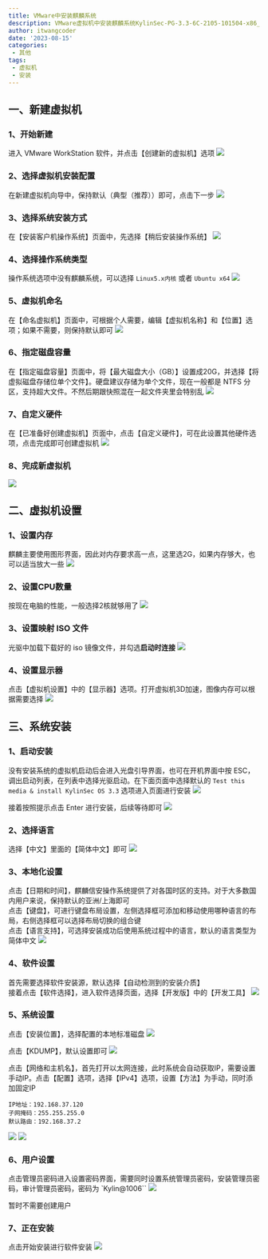 ```yaml
---
title: VMware中安装麒麟系统
description: VMware虚拟机中安装麒麟系统KylinSec-PG-3.3-6C-2105-101504-x86_64.iso
author: itwangcoder
date: '2023-08-15'
categories:
 - 其他
tags:
 - 虚拟机
 - 安装
---
```


## 一、新建虚拟机

### 1、开始新建

进入 VMware WorkStation 软件，并点击【创建新的虚拟机】选项
![](VMware虚拟机安装麒麟系统/新建虚拟机/新建虚拟机01进入软件.png)

### 2、选择虚拟机安装配置

在新建虚拟机向导中，保持默认（典型（推荐））即可，点击下一步
![](VMware虚拟机安装麒麟系统/新建虚拟机/新建虚拟机02创建虚拟机向导.png)

### 3、选择系统安装方式

在【安装客户机操作系统】页面中，先选择【稍后安装操作系统】
![](VMware虚拟机安装麒麟系统/新建虚拟机/新建虚拟机03稍后安装操作系统.png)

### 4、选择操作系统类型

操作系统选项中没有麒麟系统，可以选择 `Linux5.x内核` 或者 `Ubuntu x64`
![](VMware虚拟机安装麒麟系统/新建虚拟机/新建虚拟机04选择客户机操作系统.png)

### 5、虚拟机命名

在【命名虚拟机】页面中，可根据个人需要，编辑【虚拟机名称】和【位置】选项；如果不需要，则保持默认即可
![](VMware虚拟机安装麒麟系统/新建虚拟机/新建虚拟机05虚拟机命名.png)

### 6、指定磁盘容量

在【指定磁盘容量】页面中，将【最大磁盘大小（GB）】设置成20G，并选择【将虚拟磁盘存储位单个文件】。硬盘建议存储为单个文件，现在一般都是 NTFS 分区，支持超大文件。不然后期跟快照混在一起文件夹里会特别乱
![](VMware虚拟机安装麒麟系统/新建虚拟机/新建虚拟机06指定磁盘容量.png)

### 7、自定义硬件

在【已准备好创建虚拟机】页面中，点击【自定义硬件】，可在此设置其他硬件选项，点击完成即可创建虚拟机
![](VMware虚拟机安装麒麟系统/新建虚拟机/新建虚拟机07自定义硬件.png)

### 8、完成新虚拟机

![](VMware虚拟机安装麒麟系统/新建虚拟机/新建虚拟机08完成虚拟机.png)

## 二、虚拟机设置

### 1、设置内存

麒麟主要使用图形界面，因此对内存要求高一点，这里选2G，如果内存够大，也可以适当放大一些
![](VMware虚拟机安装麒麟系统/虚拟机设置/虚拟机设置01设置内存.png)

### 2、设置CPU数量

按现在电脑的性能，一般选择2核就够用了
![](VMware虚拟机安装麒麟系统/虚拟机设置/虚拟机设置02设置处理器内核.png)

### 3、设置映射 ISO 文件

光驱中加载下载好的 iso 镜像文件，并勾选<font style="font-weight:bold">启动时连接</font>
![](VMware虚拟机安装麒麟系统/虚拟机设置/虚拟机设置03设置连接的映射文件.png)

### 4、设置显示器

点击【虚拟机设置】中的【显示器】选项。打开虚拟机3D加速，图像内存可以根据需要选择
![](VMware虚拟机安装麒麟系统/虚拟机设置/虚拟机设置04设置显示器.png)


## 三、系统安装

### 1、启动安装

没有安装系统的虚拟机启动后会进入光盘引导界面，也可在开机界面中按 ESC，调出启动列表，在列表中选择光驱启动。在下面页面中选择默认的 `Test this media & install KylinSec OS 3.3` 选项进入页面进行安装
![](VMware虚拟机安装麒麟系统/系统安装/系统安装01选择安装选项.png)

接着按照提示点击 Enter 进行安装，后续等待即可
![](VMware虚拟机安装麒麟系统/系统安装/系统安装01选择安装选项02.png)

### 2、选择语言

选择【中文】里面的【简体中文】即可
![](VMware虚拟机安装麒麟系统/系统安装/系统安装02选择语言.png)

### 3、本地化设置

点击【日期和时间】，麒麟信安操作系统提供了对各国时区的支持。对于大多数国内用户来说，保持默认的亚洲/上海即可<br />
点击【键盘】，可进行键盘布局设置，左侧选择框可添加和移动使用哪种语言的布局，右侧选择框可以选择布局切换的组合键<br />
点击【语言支持】，可选择安装成功后使用系统过程中的语言，默认的语言类型为简体中文
![](VMware虚拟机安装麒麟系统/系统安装/系统安装03本地化设置.png)

### 4、软件设置

首先需要选择软件安装源，默认选择【自动检测到的安装介质】<br/>
接着点击【软件选择】，进入软件选择页面，选择【开发版】中的【开发工具】
![](VMware虚拟机安装麒麟系统/系统安装/系统安装04软件选择.png)

### 5、系统设置

点击【安装位置】，选择配置的本地标准磁盘
![](VMware虚拟机安装麒麟系统/系统安装/系统安装05安装位置.png)

点击【KDUMP】，默认设置即可
![](VMware虚拟机安装麒麟系统/系统安装/系统安装05KDUMP.png)

点击【网络和主机名】，首先打开以太网连接，此时系统会自动获取IP，需要设置手动IP。点击【配置】选项，选择【IPv4】选项，设置【方法】为手动，同时添加固定IP
```ip
IP地址：192.168.37.120
子网掩码：255.255.255.0
默认路由：192.168.37.2
```
![](VMware虚拟机安装麒麟系统/系统安装/系统安装05网络配置打开以太网连接.png)
![](VMware虚拟机安装麒麟系统/系统安装/系统安装05网络配置配置固定IP.png)


### 6、用户设置

点击管理员密码进入设置密码界面，需要同时设置系统管理员密码，安装管理员密码，审计管理员密码，密码为 `Kylin@1006``
![](VMware虚拟机安装麒麟系统/系统安装/系统安装06设置密码.png)

暂时不需要创建用户

### 7、正在安装

点击开始安装进行软件安装
![](VMware虚拟机安装麒麟系统/系统安装/系统安装07正在安装.png)





